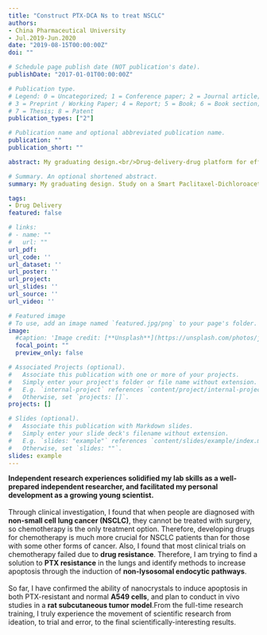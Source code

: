 ```yaml
---
title: "Construct PTX-DCA Ns to treat NSCLC"
authors:
- China Pharmaceutical University
- Jul.2019-Jun.2020
date: "2019-08-15T00:00:00Z"
doi: ""

# Schedule page publish date (NOT publication's date).
publishDate: "2017-01-01T00:00:00Z"

# Publication type.
# Legend: 0 = Uncategorized; 1 = Conference paper; 2 = Journal article;
# 3 = Preprint / Working Paper; 4 = Report; 5 = Book; 6 = Book section;
# 7 = Thesis; 8 = Patent
publication_types: ["2"]

# Publication name and optional abbreviated publication name.
publication: ""
publication_short: ""

abstract: My graduating design.<br/>Drug-delivery-drug platform for efficient MDR reversal and enhanced apoptosis.

# Summary. An optional shortened abstract.
summary: My graduating design. Study on a Smart Paclitaxel-Dichloroacetic Acid Nanococrystals for Efficient MDR Reversal and Enhanced Apoptosis.

tags:
- Drug Delivery
featured: false

# links:
# - name: ""
#   url: ""
url_pdf:
url_code: ''
url_dataset: ''
url_poster: ''
url_project: 
url_slides: ''
url_source: ''
url_video: ''

# Featured image
# To use, add an image named `featured.jpg/png` to your page's folder. 
image:
  #caption: 'Image credit: [**Unsplash**](https://unsplash.com/photos/jdD8gXaTZsc)'
  focal_point: ""
  preview_only: false

# Associated Projects (optional).
#   Associate this publication with one or more of your projects.
#   Simply enter your project's folder or file name without extension.
#   E.g. `internal-project` references `content/project/internal-project/index.md`.
#   Otherwise, set `projects: []`.
projects: []

# Slides (optional).
#   Associate this publication with Markdown slides.
#   Simply enter your slide deck's filename without extension.
#   E.g. `slides: "example"` references `content/slides/example/index.md`.
#   Otherwise, set `slides: ""`.
slides: example
---
```

**Independent research experiences solidified my lab skills as a well-prepared independent researcher, and facilitated my personal development as a growing young scientist.**<br/><br/>
Through clinical investigation, I found that when people are diagnosed with **non-small cell lung cancer (NSCLC)**, they cannot be treated with surgery, so chemotherapy is the only treatment option. Therefore, developing drugs for chemotherapy is much more crucial for NSCLC patients than for those with some other forms of cancer. Also, I found that most clinical trials on chemotherapy failed due to **drug resistance**. Therefore, I am trying to find a solution to **PTX resistance** in the lungs and identify methods to increase apoptosis through the induction of **non-lysosomal endocytic pathways**.<br/><br/>
So far, I have confirmed the ability of nanocrystals to induce apoptosis in both PTX-resistant and normal **A549 cells**, and plan to conduct in vivo studies in a **rat subcutaneous tumor model**.From the full-time research training, I truly experience the movement of scientific research from ideation, to trial and error, to the final scientifically-interesting results. 

